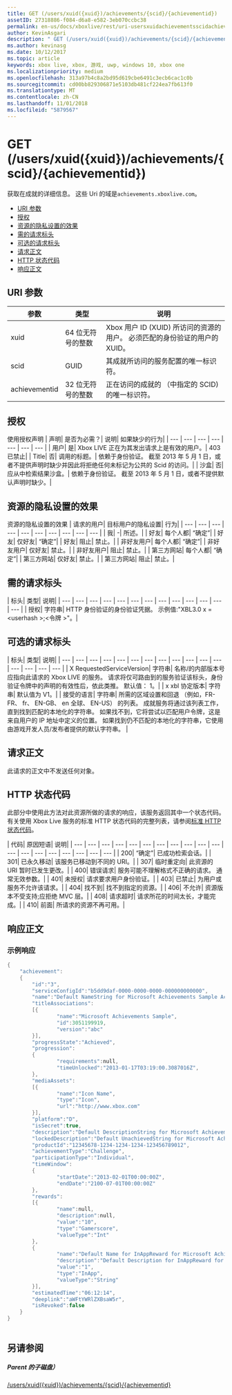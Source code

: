 ```yaml
---
title: GET (/users/xuid({xuid})/achievements/{scid}/{achievementid})
assetID: 27318886-f084-d6a8-e582-3eb070ccbc38
permalink: en-us/docs/xboxlive/rest/uri-usersxuidachievementsscidachievementidget.html
author: KevinAsgari
description: " GET (/users/xuid({xuid})/achievements/{scid}/{achievementid})"
ms.author: kevinasg
ms.date: 10/12/2017
ms.topic: article
keywords: xbox live, xbox, 游戏, uwp, windows 10, xbox one
ms.localizationpriority: medium
ms.openlocfilehash: 313a97b4c8a2bd95d619cbe6491c3ecb6cac1c0b
ms.sourcegitcommit: cd00bb829306871e5103db481cf224ea7fb613f0
ms.translationtype: MT
ms.contentlocale: zh-CN
ms.lasthandoff: 11/01/2018
ms.locfileid: "5879567"
---
```

# <a name="get-usersxuidxuidachievementsscidachievementid"></a>GET (/users/xuid({xuid})/achievements/{scid}/{achievementid})
获取在成就的详细信息。 这些 Uri 的域是`achievements.xboxlive.com`。
 
  * [URI 参数](#ID4EV)
  * [授权](#ID4EAB)
  * [资源的隐私设置的效果](#ID4E4C)
  * [需的请求标头](#ID4EPG)
  * [可选的请求标头](#ID4EPH)
  * [请求正文](#ID4ECBAC)
  * [HTTP 状态代码](#ID4ENBAC)
  * [响应正文](#ID4EBGAC)
 
<a id="ID4EV"></a>

 
## <a name="uri-parameters"></a>URI 参数
 
| 参数| 类型| 说明| 
| --- | --- | --- | 
| xuid| 64 位无符号的整数| Xbox 用户 ID (XUID) 所访问的资源的用户。 必须匹配的身份验证的用户的 XUID。| 
| scid| GUID| 其成就所访问的服务配置的唯一标识符。| 
| achievementid| 32 位无符号的整数| 正在访问的成就的 （中指定的 SCID) 的唯一标识符。| 
  
<a id="ID4EAB"></a>

 
## <a name="authorization"></a>授权
 
使用授权声明 | 声明| 是否为必需？| 说明| 如果缺少的行为| 
| --- | --- | --- | --- | --- | --- | --- | 
| 用户| 是| Xbox LIVE 正在为其发出请求上是有效的用户。| 403 已禁止| 
| Title| 否| 调用的标题。| 依赖于身份验证。 截至 2013 年 5 月 1 日，或者不提供声明时缺少并因此将拒绝任何未标记为公共的 Scid 的访问。| 
| 沙盒| 否| 应从中检索结果沙盒。| 依赖于身份验证。 截至 2013 年 5 月 1 日，或者不提供默认声明时缺少。| 
  
<a id="ID4E4C"></a>

 
## <a name="effect-of-privacy-settings-on-resource"></a>资源的隐私设置的效果
 
资源的隐私设置的效果 | 请求的用户| 目标用户的隐私设置| 行为| 
| --- | --- | --- | --- | --- | --- | --- | --- | --- | --- | 
| 我| -| 所述。| 
| 好友| 每个人都| “确定”| 
| 好友| 仅好友| “确定”| 
| 好友| 阻止| 禁止。| 
| 非好友用户| 每个人都| “确定”| 
| 非好友用户| 仅好友| 禁止。| 
| 非好友用户| 阻止| 禁止。| 
| 第三方网站| 每个人都| “确定”| 
| 第三方网站| 仅好友| 禁止。| 
| 第三方网站| 阻止| 禁止。| 
  
<a id="ID4EPG"></a>

 
## <a name="required-request-headers"></a>需的请求标头
 
| 标头| 类型| 说明| 
| --- | --- | --- | --- | --- | --- | --- | --- | --- | --- | --- | --- | --- | 
| 授权| 字符串| HTTP 身份验证的身份验证凭据。 示例值:"XBL3.0 x =&lt;userhash >;&lt;令牌 >"。| 
  
<a id="ID4EPH"></a>

 
## <a name="optional-request-headers"></a>可选的请求标头
 
| 标头| 类型| 说明| 
| --- | --- | --- | --- | --- | --- | --- | --- | --- | --- | --- | --- | --- | --- | --- | --- | 
| X RequestedServiceVersion| 字符串| 名称/的内部版本号应指向此请求的 Xbox LIVE 的服务。 请求将仅可路由到的服务验证该标头，身份验证令牌中的声明的有效性后，依此类推。 默认值： 1。| 
| x xbl 协定版本| 字符串| 默认值为 V1。| 
| 接受的语言| 字符串| 所需的区域设置和回退 （例如，FR-FR、 fr、 EN-GB、 en 全球、 EN-US） 的列表。 成就服务将通过该列表工作，直到找到匹配的本地化的字符串。 如果找不到，它将尝试以匹配用户令牌，这是来自用户的 IP 地址中定义的位置。 如果找到仍不匹配的本地化的字符串，它使用由游戏开发人员/发布者提供的默认字符串。 | 
  
<a id="ID4ECBAC"></a>

 
## <a name="request-body"></a>请求正文
 
此请求的正文中不发送任何对象。
  
<a id="ID4ENBAC"></a>

 
## <a name="http-status-codes"></a>HTTP 状态代码
 
此部分中使用此方法对此资源所做的请求的响应，该服务返回其中一个状态代码。 有关使用 Xbox Live 服务的标准 HTTP 状态代码的完整列表，请参阅[标准 HTTP 状态代码](../../additional/httpstatuscodes.md)。
 
| 代码| 原因短语| 说明| 
| --- | --- | --- | --- | --- | --- | --- | --- | --- | --- | --- | --- | --- | --- | --- | --- | --- | --- | --- | 
| 200| “确定”| 已成功检索会话。| 
| 301| 已永久移动| 该服务已移动到不同的 URI。| 
| 307| 临时重定向| 此资源的 URI 暂时已发生更改。| 
| 400| 错误请求| 服务可能不理解格式不正确的请求。 通常无效参数。| 
| 401| 未授权| 请求要求用户身份验证。| 
| 403| 已禁止| 为用户或服务不允许该请求。| 
| 404| 找不到| 找不到指定的资源。| 
| 406| 不允许| 资源版本不受支持;应拒绝 MVC 层。| 
| 408| 请求超时| 请求所花的时间太长，才能完成。| 
| 410| 前面| 所请求的资源不再可用。| 
  
<a id="ID4EBGAC"></a>

 
## <a name="response-body"></a>响应正文
 
<a id="ID4EHGAC"></a>

 
### <a name="sample-response"></a>示例响应
 

```cpp
{
    "achievement":
    {
        "id":"3",
        "serviceConfigId":"b5dd9daf-0000-0000-0000-000000000000",
        "name":"Default NameString for Microsoft Achievements Sample Achievement 3",
        "titleAssociations":
        [{
                "name":"Microsoft Achievements Sample",
                "id":3051199919,
                "version":"abc"
        }],
        "progressState":"Achieved",
        "progression":
        {
                "requirements":null,
                "timeUnlocked":"2013-01-17T03:19:00.3087016Z",
        },
        "mediaAssets":
        [{
                "name":"Icon Name",
                "type":"Icon",
                "url":"http://www.xbox.com"
        }],
        "platform":"D",
        "isSecret":true,
        "description":"Default DescriptionString for Microsoft Achievements Sample Achievement 3",
        "lockedDescription":"Default UnachievedString for Microsoft Achievements Sample Achievement 3",
        "productId":"12345678-1234-1234-1234-123456789012",
        "achievementType":"Challenge",
        "participationType":"Individual",
        "timeWindow":
        {
                "startDate":"2013-02-01T00:00:00Z",
                "endDate":"2100-07-01T00:00:00Z"
        },
        "rewards":
        [{
                "name":null,
                "description":null,
                "value":"10",
                "type":"Gamerscore",
                "valueType":"Int"
        },
        {
                "name":"Default Name for InAppReward for Microsoft Achievements Sample Achievement 3",
                "description":"Default Description for InAppReward for Microsoft Achievements Sample Achievement 3",
                "value":"1",
                "type":"InApp",
                "valueType":"String"
        }],
        "estimatedTime":"06:12:14",
        "deeplink":"aWFtYWRlZXBsaW5r",
        "isRevoked":false
    }
}
         
```

   
<a id="ID4ERGAC"></a>

 
## <a name="see-also"></a>另请参阅
 
<a id="ID4ETGAC"></a>

 
##### <a name="parent"></a>Parent 的子磁盘） 

[/users/xuid({xuid})/achievements/{scid}/{achievementid}](uri-usersxuidachievementsscidachievementid.md)

   